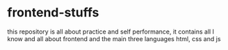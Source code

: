 # frontend-stuffs

this repository is all about practice and self performance, it contains all I know and all
about frontend and the main three languages html, css and js
